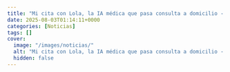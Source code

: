 ```yaml
---
title: "Mi cita con Lola, la IA médica que pasa consulta a domicilio - 'Parece humana. Cuando habla, la gente le dice 'gracias, cariño''"
date: 2025-08-03T01:14:11+0000
categories: [Noticias]
tags: []
cover:
  image: "/images/noticias/"
  alt: "Mi cita con Lola, la IA médica que pasa consulta a domicilio - 'Parece humana. Cuando habla, la gente le dice 'gracias, cariño''"
  hidden: false
---
```



